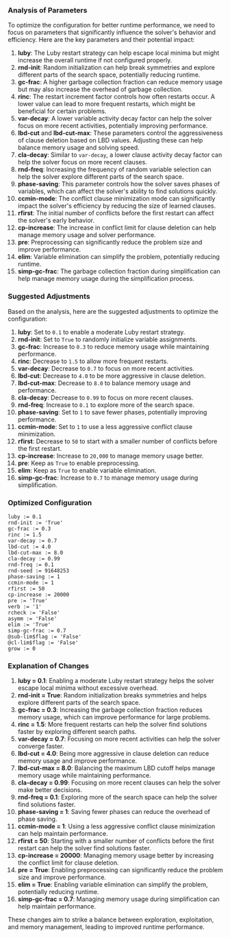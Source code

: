 ### Analysis of Parameters

To optimize the configuration for better runtime performance, we need to focus on parameters that significantly influence the solver's behavior and efficiency. Here are the key parameters and their potential impact:

1. **luby**: The Luby restart strategy can help escape local minima but might increase the overall runtime if not configured properly.
2. **rnd-init**: Random initialization can help break symmetries and explore different parts of the search space, potentially reducing runtime.
3. **gc-frac**: A higher garbage collection fraction can reduce memory usage but may also increase the overhead of garbage collection.
4. **rinc**: The restart increment factor controls how often restarts occur. A lower value can lead to more frequent restarts, which might be beneficial for certain problems.
5. **var-decay**: A lower variable activity decay factor can help the solver focus on more recent activities, potentially improving performance.
6. **lbd-cut** and **lbd-cut-max**: These parameters control the aggressiveness of clause deletion based on LBD values. Adjusting these can help balance memory usage and solving speed.
7. **cla-decay**: Similar to `var-decay`, a lower clause activity decay factor can help the solver focus on more recent clauses.
8. **rnd-freq**: Increasing the frequency of random variable selection can help the solver explore different parts of the search space.
9. **phase-saving**: This parameter controls how the solver saves phases of variables, which can affect the solver's ability to find solutions quickly.
10. **ccmin-mode**: The conflict clause minimization mode can significantly impact the solver's efficiency by reducing the size of learned clauses.
11. **rfirst**: The initial number of conflicts before the first restart can affect the solver's early behavior.
12. **cp-increase**: The increase in conflict limit for clause deletion can help manage memory usage and solver performance.
13. **pre**: Preprocessing can significantly reduce the problem size and improve performance.
14. **elim**: Variable elimination can simplify the problem, potentially reducing runtime.
15. **simp-gc-frac**: The garbage collection fraction during simplification can help manage memory usage during the simplification process.

### Suggested Adjustments

Based on the analysis, here are the suggested adjustments to optimize the configuration:

1. **luby**: Set to `0.1` to enable a moderate Luby restart strategy.
2. **rnd-init**: Set to `True` to randomly initialize variable assignments.
3. **gc-frac**: Increase to `0.3` to reduce memory usage while maintaining performance.
4. **rinc**: Decrease to `1.5` to allow more frequent restarts.
5. **var-decay**: Decrease to `0.7` to focus on more recent activities.
6. **lbd-cut**: Decrease to `4.0` to be more aggressive in clause deletion.
7. **lbd-cut-max**: Decrease to `8.0` to balance memory usage and performance.
8. **cla-decay**: Decrease to `0.99` to focus on more recent clauses.
9. **rnd-freq**: Increase to `0.1` to explore more of the search space.
10. **phase-saving**: Set to `1` to save fewer phases, potentially improving performance.
11. **ccmin-mode**: Set to `1` to use a less aggressive conflict clause minimization.
12. **rfirst**: Decrease to `50` to start with a smaller number of conflicts before the first restart.
13. **cp-increase**: Increase to `20,000` to manage memory usage better.
14. **pre**: Keep as `True` to enable preprocessing.
15. **elim**: Keep as `True` to enable variable elimination.
16. **simp-gc-frac**: Increase to `0.7` to manage memory usage during simplification.

### Optimized Configuration

```plaintext
luby := 0.1
rnd-init := 'True'
gc-frac := 0.3
rinc := 1.5
var-decay := 0.7
lbd-cut := 4.0
lbd-cut-max := 8.0
cla-decay := 0.99
rnd-freq := 0.1
rnd-seed := 91648253
phase-saving := 1
ccmin-mode := 1
rfirst := 50
cp-increase := 20000
pre := 'True'
verb := '1'
rcheck := 'False'
asymm := 'False'
elim := 'True'
simp-gc-frac := 0.7
@sub-lim$flag := 'False'
@cl-lim$flag := 'False'
grow := 0
```

### Explanation of Changes

1. **luby = 0.1**: Enabling a moderate Luby restart strategy helps the solver escape local minima without excessive overhead.
2. **rnd-init = True**: Random initialization breaks symmetries and helps explore different parts of the search space.
3. **gc-frac = 0.3**: Increasing the garbage collection fraction reduces memory usage, which can improve performance for large problems.
4. **rinc = 1.5**: More frequent restarts can help the solver find solutions faster by exploring different search paths.
5. **var-decay = 0.7**: Focusing on more recent activities can help the solver converge faster.
6. **lbd-cut = 4.0**: Being more aggressive in clause deletion can reduce memory usage and improve performance.
7. **lbd-cut-max = 8.0**: Balancing the maximum LBD cutoff helps manage memory usage while maintaining performance.
8. **cla-decay = 0.99**: Focusing on more recent clauses can help the solver make better decisions.
9. **rnd-freq = 0.1**: Exploring more of the search space can help the solver find solutions faster.
10. **phase-saving = 1**: Saving fewer phases can reduce the overhead of phase saving.
11. **ccmin-mode = 1**: Using a less aggressive conflict clause minimization can help maintain performance.
12. **rfirst = 50**: Starting with a smaller number of conflicts before the first restart can help the solver find solutions faster.
13. **cp-increase = 20000**: Managing memory usage better by increasing the conflict limit for clause deletion.
14. **pre = True**: Enabling preprocessing can significantly reduce the problem size and improve performance.
15. **elim = True**: Enabling variable elimination can simplify the problem, potentially reducing runtime.
16. **simp-gc-frac = 0.7**: Managing memory usage during simplification can help maintain performance.

These changes aim to strike a balance between exploration, exploitation, and memory management, leading to improved runtime performance.